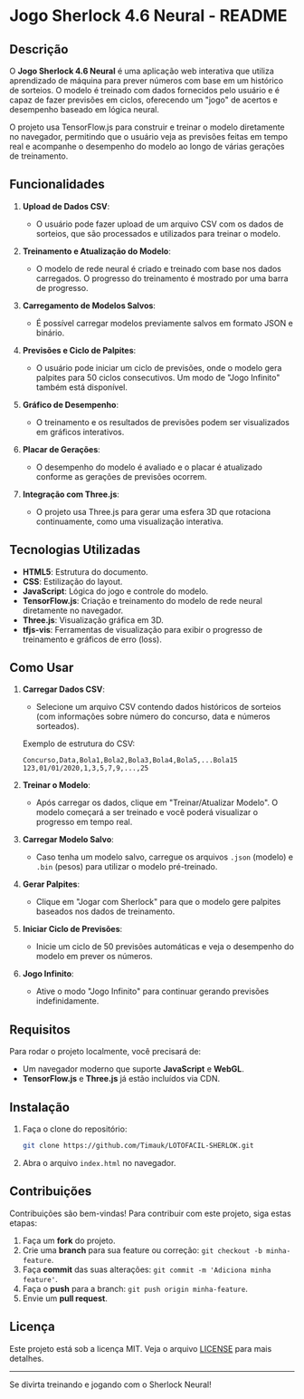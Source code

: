 # Jogo Sherlock 4.6 Neural - README

## Descrição

O **Jogo Sherlock 4.6 Neural** é uma aplicação web interativa que utiliza aprendizado de máquina para prever números com base em um histórico de sorteios. O modelo é treinado com dados fornecidos pelo usuário e é capaz de fazer previsões em ciclos, oferecendo um "jogo" de acertos e desempenho baseado em lógica neural.

O projeto usa TensorFlow.js para construir e treinar o modelo diretamente no navegador, permitindo que o usuário veja as previsões feitas em tempo real e acompanhe o desempenho do modelo ao longo de várias gerações de treinamento.

## Funcionalidades

1. **Upload de Dados CSV**:
   - O usuário pode fazer upload de um arquivo CSV com os dados de sorteios, que são processados e utilizados para treinar o modelo.

2. **Treinamento e Atualização do Modelo**:
   - O modelo de rede neural é criado e treinado com base nos dados carregados. O progresso do treinamento é mostrado por uma barra de progresso.

3. **Carregamento de Modelos Salvos**:
   - É possível carregar modelos previamente salvos em formato JSON e binário.

4. **Previsões e Ciclo de Palpites**:
   - O usuário pode iniciar um ciclo de previsões, onde o modelo gera palpites para 50 ciclos consecutivos. Um modo de "Jogo Infinito" também está disponível.

5. **Gráfico de Desempenho**:
   - O treinamento e os resultados de previsões podem ser visualizados em gráficos interativos.

6. **Placar de Gerações**:
   - O desempenho do modelo é avaliado e o placar é atualizado conforme as gerações de previsões ocorrem.

7. **Integração com Three.js**:
   - O projeto usa Three.js para gerar uma esfera 3D que rotaciona continuamente, como uma visualização interativa.

## Tecnologias Utilizadas

- **HTML5**: Estrutura do documento.
- **CSS**: Estilização do layout.
- **JavaScript**: Lógica do jogo e controle do modelo.
- **TensorFlow.js**: Criação e treinamento do modelo de rede neural diretamente no navegador.
- **Three.js**: Visualização gráfica em 3D.
- **tfjs-vis**: Ferramentas de visualização para exibir o progresso de treinamento e gráficos de erro (loss).

## Como Usar

1. **Carregar Dados CSV**:
   - Selecione um arquivo CSV contendo dados históricos de sorteios (com informações sobre número do concurso, data e números sorteados). 
   
   Exemplo de estrutura do CSV:
   ```
   Concurso,Data,Bola1,Bola2,Bola3,Bola4,Bola5,...Bola15
   123,01/01/2020,1,3,5,7,9,...,25
   ```

2. **Treinar o Modelo**:
   - Após carregar os dados, clique em "Treinar/Atualizar Modelo". O modelo começará a ser treinado e você poderá visualizar o progresso em tempo real.

3. **Carregar Modelo Salvo**:
   - Caso tenha um modelo salvo, carregue os arquivos `.json` (modelo) e `.bin` (pesos) para utilizar o modelo pré-treinado.

4. **Gerar Palpites**:
   - Clique em "Jogar com Sherlock" para que o modelo gere palpites baseados nos dados de treinamento.
   
5. **Iniciar Ciclo de Previsões**:
   - Inicie um ciclo de 50 previsões automáticas e veja o desempenho do modelo em prever os números.

6. **Jogo Infinito**:
   - Ative o modo "Jogo Infinito" para continuar gerando previsões indefinidamente.

## Requisitos

Para rodar o projeto localmente, você precisará de:
- Um navegador moderno que suporte **JavaScript** e **WebGL**.
- **TensorFlow.js** e **Three.js** já estão incluídos via CDN.

## Instalação

1. Faça o clone do repositório:
   ```bash
   git clone https://github.com/Timauk/LOTOFACIL-SHERLOK.git
   ```

2. Abra o arquivo `index.html` no navegador.

## Contribuições

Contribuições são bem-vindas! Para contribuir com este projeto, siga estas etapas:

1. Faça um **fork** do projeto.
2. Crie uma **branch** para sua feature ou correção: `git checkout -b minha-feature`.
3. Faça **commit** das suas alterações: `git commit -m 'Adiciona minha feature'`.
4. Faça o **push** para a branch: `git push origin minha-feature`.
5. Envie um **pull request**.

## Licença

Este projeto está sob a licença MIT. Veja o arquivo [LICENSE](LICENSE) para mais detalhes.

---

Se divirta treinando e jogando com o Sherlock Neural!